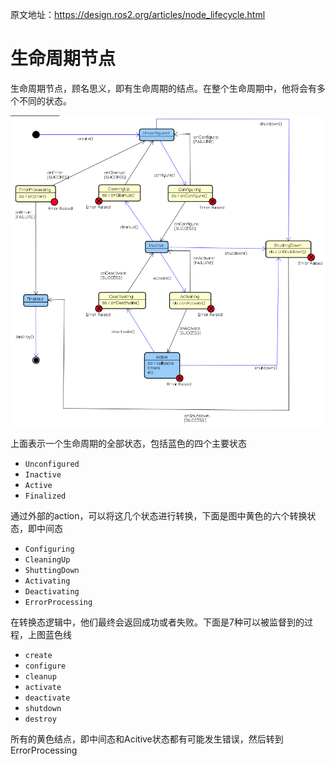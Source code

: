 原文地址：https://design.ros2.org/articles/node_lifecycle.html

# 生命周期节点

生命周期节点，顾名思义，即有生命周期的结点。在整个生命周期中，他将会有多个不同的状态。

![The proposed node life cycle state machine](../assets/lifecycle.png)

上面表示一个生命周期的全部状态，包括蓝色的四个主要状态

- `Unconfigured`
- `Inactive`
- `Active`
- `Finalized`

通过外部的action，可以将这几个状态进行转换，下面是图中黄色的六个转换状态，即中间态

- `Configuring`
- `CleaningUp`
- `ShuttingDown`
- `Activating`
- `Deactivating`
- `ErrorProcessing`

在转换态逻辑中，他们最终会返回成功或者失败。下面是7种可以被监督到的过程，上图蓝色线

- `create`
- `configure`
- `cleanup`
- `activate`
- `deactivate`
- `shutdown`
- `destroy`

所有的黄色结点，即中间态和Acitive状态都有可能发生错误，然后转到ErrorProcessing

